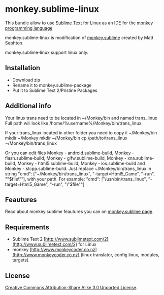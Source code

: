 monkey.sublime-linux
==============

This bundle allow to use [Sublime Text](http://www.sublimetext.com) for Linux as an IDE for the [monkey programming language](http://www.monkeycoder.co.nz) 


monkey.sublime-linux is modification of [monkey.sublime](https://github.com/gingerbeardman/monkey.sublime) created by Matt Sephton.

monkey.sublime-linux support linux only. 

## Installation

- Download zip
- Rename it to monkey.sublime-package
- Put it to Sublime Text 2/Pristine Packages


## Additional info
Your linux trans need to be located in ~/Monkey/bin and named trans_linux
Full path will look like /home/%username%/Monkey/bin/trans_linux

If your trans_linux located in other folder you need to copy it ~/Monkey/bin
mkdir ~/Monkey
mkdir ~/Monkey/bin
cp /path/to/trans_linux ~/Monkey/bin/trans_linux

Or you can edit files Monkey - android.sublime-build, Monkey - flash.sublime-build, Monkey - glfw.sublime-build, Monkey - xna.sublime-build, Monkey - html5.sublime-build, Monkey - ios.sublime-build and Monkey - stcpp.sublime-build.
Just replace ~/Monkey/bin/trans_linux in string "cmd": ["~/Monkey/bin/trans_linux", "-target=Html5_Game", "-run", "\"$file\""], with your path. 
For example: "cmd": ["/usr/bin/trans_linux", "-target=Html5_Game", "-run", "\"$file\""]


## Feautures
Read about monkey.sublime feautures you can on [monkey.sublime page](https://github.com/gingerbeardman/monkey.sublime). 


## Requirements
- Sublime Text 2 [http://www.sublimetext.com/2](http://www.sublimetext.com/2) for Linux
- monkey [http://www.monkeycoder.co.nz](http://www.monkeycoder.co.nz) (linux translator, config.linux, modules, targets).


## License
[Creative Commons Attribution-Share Alike 3.0 Unported License](http://creativecommons.org/licenses/by-sa/3.0).

